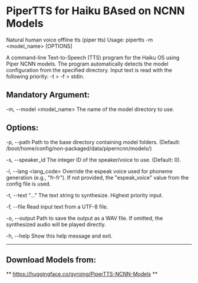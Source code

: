 # PiperTTS for Haiku BAsed on NCNN Models
Natural human voice  offline tts (piper tts)
Usage: pipertts -m <model_name> [OPTIONS]

A command-line Text-to-Speech (TTS) program for the Haiku OS using Piper NCNN models.
The program automatically detects the model configuration from the specified directory.
Input text is read with the following priority: -t > -f > stdin.

## Mandatory Argument:
  -m, --model <model_name>  The name of the model directory to use.

## Options:
  -p, --path <path>         Path to the base directory containing model folders.
                            (Default: /boot/home/config/non-packaged/data/piperncnn/models/)

  -s, --speaker_id <id>     The integer ID of the speaker/voice to use.
                            (Default: 0).

  -l, --lang <lang_code>    Override the espeak voice used for phoneme generation
                            (e.g., "fr-fr"). If not provided, the "espeak_voice" value
                            from the config file is used.

  -t, --text "..."          The text string to synthesize. Highest priority input.

  -f, --file <path>         Read input text from a UTF-8 file.

  -o, --output <path>       Path to save the output as a WAV file. If omitted, the
                            synthesized audio will be played directly.

  -h, --help                Show this help message and exit.

--------------------------------------------------------------------------------

## Download Models from:
** https://huggingface.co/gyroing/PiperTTS-NCNN-Models **

